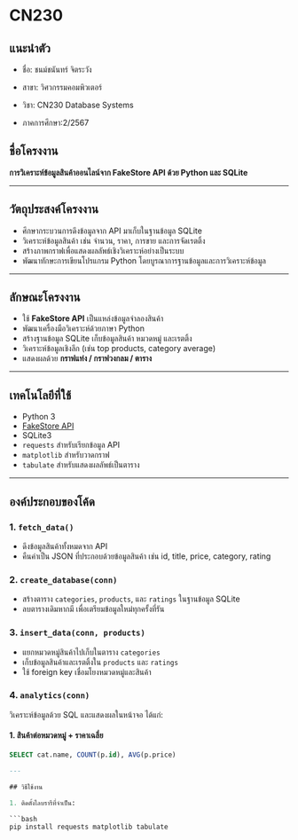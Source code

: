 # CN230

## แนะนำตัว
- ชื่อ: ชนม์ชนันทร์ จิตระวัง

- สาขา: วิศวกรรมคอมพิวเตอร์

- วิชา: CN230 Database Systems

- ภาคการศึกษา:2/2567

## ชื่อโครงงาน
**การวิเคราะห์ข้อมูลสินค้าออนไลน์จาก FakeStore API ด้วย Python และ SQLite**

---

## วัตถุประสงค์โครงงาน

- ศึกษากระบวนการดึงข้อมูลจาก API มาเก็บในฐานข้อมูล SQLite
- วิเคราะห์ข้อมูลสินค้า เช่น จำนวน, ราคา, การขาย และการจัดเรตติ้ง
- สร้างภาพกราฟเพื่อแสดงผลลัพธ์เชิงวิเคราะห์อย่างเป็นระบบ
- พัฒนาทักษะการเขียนโปรแกรม Python โดยบูรณาการฐานข้อมูลและการวิเคราะห์ข้อมูล

---

## ลักษณะโครงงาน

- ใช้ **FakeStore API** เป็นแหล่งข้อมูลจำลองสินค้า
- พัฒนาเครื่องมือวิเคราะห์ด้วยภาษา Python
- สร้างฐานข้อมูล SQLite เก็บข้อมูลสินค้า หมวดหมู่ และเรตติ้ง
- วิเคราะห์ข้อมูลเชิงลึก (เช่น top products, category average)
- แสดงผลด้วย **กราฟแท่ง / กราฟวงกลม / ตาราง**

---

## เทคโนโลยีที่ใช้

- Python 3
- [FakeStore API](https://fakestoreapi.com/)
- SQLite3
- `requests` สำหรับเรียกข้อมูล API
- `matplotlib` สำหรับวาดกราฟ
- `tabulate` สำหรับแสดงผลลัพธ์เป็นตาราง

---

## องค์ประกอบของโค้ด

### 1. `fetch_data()`
- ดึงข้อมูลสินค้าทั้งหมดจาก API
- คืนค่าเป็น JSON ที่ประกอบด้วยข้อมูลสินค้า เช่น id, title, price, category, rating

### 2. `create_database(conn)`
- สร้างตาราง `categories`, `products`, และ `ratings` ในฐานข้อมูล SQLite
- ลบตารางเดิมหากมี เพื่อเตรียมข้อมูลใหม่ทุกครั้งที่รัน

### 3. `insert_data(conn, products)`
- แยกหมวดหมู่สินค้าไปเก็บในตาราง `categories`
- เก็บข้อมูลสินค้าและเรตติ้งใน `products` และ `ratings`
- ใช้ foreign key เชื่อมโยงหมวดหมู่และสินค้า

### 4. `analytics(conn)`
วิเคราะห์ข้อมูลด้วย SQL และแสดงผลในหน้าจอ ได้แก่:

#### 1. สินค้าต่อหมวดหมู่ + ราคาเฉลี่ย
```sql
SELECT cat.name, COUNT(p.id), AVG(p.price)

---

## วิธีใช้งาน

1. ติดตั้งไลบรารีที่จำเป็น:

```bash
pip install requests matplotlib tabulate
